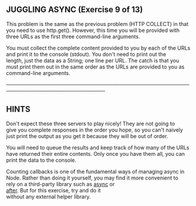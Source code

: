 ## JUGGLING ASYNC (Exercise 9 of 13)  
   
  This problem is the same as the previous problem (HTTP COLLECT) in that  
  you need to use http.get(). However, this time you will be provided with  
  three URLs as the first three command-line arguments.  
   
  You must collect the complete content provided to you by each of the URLs  
  and print it to the console (stdout). You don't need to print out the  
  length, just the data as a String; one line per URL. The catch is that you  
  must print them out in the same order as the URLs are provided to you as  
  command-line arguments.  
   
 ─────────────────────────────────────────────────────────────────────────────  
   
 ## HINTS  
   
  Don't expect these three servers to play nicely! They are not going to  
  give you complete responses in the order you hope, so you can't naively  
  just print the output as you get it because they will be out of order.  
   
  You will need to queue the results and keep track of how many of the URLs  
  have returned their entire contents. Only once you have them all, you can  
  print the data to the console.  
   
  Counting callbacks is one of the fundamental ways of managing async in  
  Node. Rather than doing it yourself, you may find it more convenient to  
  rely on a third-party library such as [async](https://npmjs.com/async) or  
  [after](https://npmjs.com/after). But for this exercise, try and do it  
  without any external helper library.  
   
